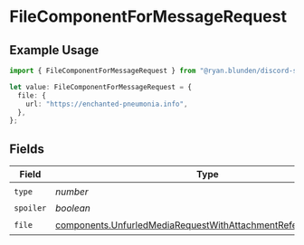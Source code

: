 # FileComponentForMessageRequest

## Example Usage

```typescript
import { FileComponentForMessageRequest } from "@ryan.blunden/discord-sdk/models/components";

let value: FileComponentForMessageRequest = {
  file: {
    url: "https://enchanted-pneumonia.info",
  },
};
```

## Fields

| Field                                                                                                                                            | Type                                                                                                                                             | Required                                                                                                                                         | Description                                                                                                                                      |
| ------------------------------------------------------------------------------------------------------------------------------------------------ | ------------------------------------------------------------------------------------------------------------------------------------------------ | ------------------------------------------------------------------------------------------------------------------------------------------------ | ------------------------------------------------------------------------------------------------------------------------------------------------ |
| `type`                                                                                                                                           | *number*                                                                                                                                         | :heavy_check_mark:                                                                                                                               | N/A                                                                                                                                              |
| `spoiler`                                                                                                                                        | *boolean*                                                                                                                                        | :heavy_minus_sign:                                                                                                                               | N/A                                                                                                                                              |
| `file`                                                                                                                                           | [components.UnfurledMediaRequestWithAttachmentReferenceRequired](../../models/components/unfurledmediarequestwithattachmentreferencerequired.md) | :heavy_check_mark:                                                                                                                               | N/A                                                                                                                                              |